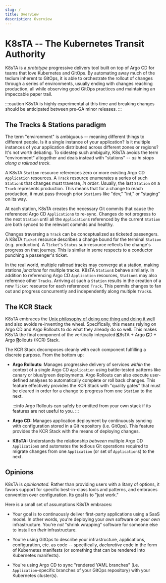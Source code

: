 ```yaml
---
slug: /
title: Overview
description: Overview
---
```


# K8sTA -- The Kubernetes Transit Authority

K8sTA is a _prototype_ progressive delivery tool built on top of Argo CD for
teams that love Kubernetes and GitOps. By automating away much of the tedium
inherent to GitOps, it is able to orchestrate the rollout of changes through a
series of environments, usually ending with changes reaching production, all
while observing good GitOps practices and maintaining an impeccable paper trail.

:::caution
K8sTA is highly experimental at this time and breaking changes should be
anticipated between pre-GA minor releases.
:::

## The Tracks & Stations paradigm

The term "environment" is ambiguous -- meaning different things to different
people. Is it a single instance of your application? Is it multiple instances of
your application distributed across different zones or regions? It's not worth
debating. To sidestep such ambiguity, K8sTA avoids the term "environment"
altogether and deals instead with "stations" -- _as in stops along a railroad
track._

A K8sTA `Station` resource references zero or more existing Argo CD
`Application` resources. A `Track` resource enumerates a series of such
`Station`s that changes must traverse, _in order_. Usually, the last `Station`
on a `Track` represents production. This means that for a change to reach
production, it must pass through prior `Station`s like "dev," "int," or
"staging" on its way.

At each station, K8sTA creates the necessary Git commits that cause the
referenced Argo CD `Application`s to re-sync. Changes do not progress to the
next `Station` until all the `Application`s referenced by the current `Station`
are both synced to the relevant commits and healthy.

Changes traversing a `Track` can be conceptualized as ticketed passengers. A
K8sTA `Ticket` resource describes a change bound for the terminal `Station`
(e.g. production). A `Ticket`'s `Status` sub-resource reflects the change's
progress on that journey. This is similar in some respects to a conductor
punching a passenger's ticket.

In the real world, multiple railroad tracks may converge at a station, making
stations _junctions_ for multiple tracks. K8sTA `Station`s behave similarly. In
addition to referencing Argo CD `Application` resources, `Station`s may also
reference other `Tracks`. Arriving at such a `Station` results in the creation
of a new `Ticket` resource for each referenced `Track`. This permits
changes to fan out and progress concurrently and independently along multiple
`Track`s.

## The KCR Stack

K8sTA embraces the
[Unix philosophy of doing one thing and doing it well](https://en.wikipedia.org/wiki/Unix_philosophy#Do_One_Thing_and_Do_It_Well)
and also avoids re-inventing the wheel. Specifically, this means relying on
Argo CD and Argo Rollouts to do what they already do so well. This makes K8sTA
the final component of the vertically
integrated <b><u>K</u></b>8sTA + Argo <b><u>C</u></b>D + Argo <b><u>R</u></b>ollouts
(KCR) Stack.

The KCR Stack decomposes cleanly with each component fulfilling a discrete
purpose. From the bottom up:

* __Argo Rollouts:__ Manages progressive delivery of services _within_ the
  context of a single Argo CD `Application` using battle-tested patterns like
  canary or blue/green deployments. Argo Rollouts can also execute user-defined
  analyses to automatically complete or roll back changes. This feature
  effectively provides the KCR Stack with "quality gates" that must be cleared in
  order for a change to progress from one `Station` to the next.
  
  :::info
  Argo Rollouts can safely be omitted from your own stack if its features are
  not useful to you.
  :::

* __Argo CD:__ Manages application deployment by continuously syncing with
  configuration stored in a Git repository (i.e. GitOps). This feature
  provides the KCR Stack with the means of deploying changes.

* __K8sTA:__ Understands the relationship _between_ multiple Argo CD
  `Application`s and automates the tedious Git operations required to migrate
  changes from one `Application` (or set of `Application`s) to the next.

## Opinions

K8sTA is _opinionated._ Rather than providing users with a litany of options, it
favors support for specific best-in-class tools and patterns, and embraces
convention over configuration. Its goal is to "just work."

Here is a small set of assumptions K8sTA embraces:

* Your goal is to continuously deliver first-party applications using a SaaS
  model. In other words, you're deploying your _own_ software on your _own_
  infrastructure. You're _not_ "shrink wrapping" software for someone else to
  install on _their_ infrastructure.

* You're using GitOps to describe your infrastructure, applications,
  configuration, etc. as code -- specifically, _declarative_ code in the
  form of Kubernetes manifests (or something that can be rendered into
  Kubernetes manifests).

* You're using Argo CD to sync "rendered YAML branches" (i.e.
  `Application`-specific branches of your GitOps repository) with your
  Kubernetes cluster(s).
